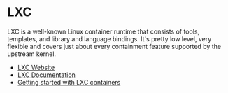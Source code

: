 # LXC

LXC is a well-known Linux container runtime that consists of tools, templates, and library and language bindings. It's pretty low level, very flexible and covers just about every containment feature supported by the upstream kernel.

- [LXC Website](https://linuxcontainers.org/)
- [LXC Documentation](https://linuxcontainers.org/lxc/documentation/)
- [Getting started with LXC containers](https://www.youtube.com/watch?v=CWmkSj_B-wo)
